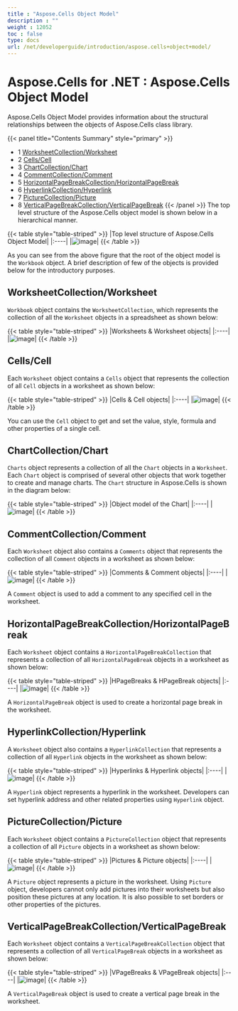 ```yaml
---
title : "Aspose.Cells Object Model" 
description : "" 
weight : 12052 
toc : false
type: docs
url: /net/developerguide/introduction/aspose.cells+object+model/
---
```


# Aspose.Cells for .NET : Aspose.Cells Object Model


Aspose.Cells Object Model provides information about the structural relationships between the objects of Aspose.Cells class library.

{{< panel title="Contents Summary" style="primary" >}}
*   1 [WorksheetCollection/Worksheet](#worksheetcollection/worksheet)
*   2 [Cells/Cell](#cells/cell)
*   3 [ChartCollection/Chart](#chartcollection/chart)
*   4 [CommentCollection/Comment](#commentcollection/comment)
*   5 [HorizontalPageBreakCollection/HorizontalPageBreak](#horizontalpagebreakcollection/horizontalpagebreak)
*   6 [HyperlinkCollection/Hyperlink](#hyperlinkcollection/hyperlink)
*   7 [PictureCollection/Picture](#picturecollection/picture)
*   8 [VerticalPageBreakCollection/VerticalPageBreak](#verticalpagebreakcollection/verticalpagebreak)
{{< /panel >}}
The top level structure of the Aspose.Cells object model is shown below in a hierarchical manner.

{{< table style="table-striped" >}}
|Top level structure of Aspose.Cells Object Model|
|:----|
|![image](5114590.png)|
{{< /table >}}

As you can see from the above figure that the root of the object model is the `Workbook` object. A brief description of few of the objects is provided below for the introductory purposes.

## WorksheetCollection/Worksheet

`Workbook` object contains the `WorksheetCollection`, which represents the collection of all the `Worksheet` objects in a spreadsheet as shown below:

{{< table style="table-striped" >}}
|Worksheets & Worksheet objects|
|:----|
|![image](5114589.png)|
{{< /table >}}

## Cells/Cell

Each `Worksheet` object contains a `Cells` object that represents the collection of all `Cell` objects in a worksheet as shown below:

{{< table style="table-striped" >}}
|Cells & Cell objects|
|:----|
|![image](5114603.png)|
{{< /table >}}

You can use the `Cell` object to get and set the value, style, formula and other properties of a single cell.

## ChartCollection/Chart

`Charts` object represents a collection of all the `Chart` objects in a `Worksheet`. Each `Chart` object is comprised of several other objects that work together to create and manage charts. The `Chart` structure in Aspose.Cells is shown in the diagram below:

{{< table style="table-striped" >}}
|Object model of the Chart|
|:----|
|![image](5114604.png)|
{{< /table >}}

## CommentCollection/Comment

Each `Worksheet` object also contains a `Comments` object that represents the collection of all `Comment` objects in a worksheet as shown below:

{{< table style="table-striped" >}}
|Comments & Comment objects|
|:----|
|![image](5114601.png)|
{{< /table >}}

A `Comment` object is used to add a comment to any specified cell in the worksheet.

## HorizontalPageBreakCollection/HorizontalPageBreak

Each `Worksheet` object contains a `HorizontalPageBreakCollection` that represents a collection of all `HorizontalPageBreak` objects in a worksheet as shown below:

{{< table style="table-striped" >}}
|HPageBreaks & HPageBreak objects|
|:----|
|![image](5114602.png)|
{{< /table >}}

A `HorizontalPageBreak` object is used to create a horizontal page break in the worksheet.

## HyperlinkCollection/Hyperlink

A `Worksheet` object also contains a `HyperlinkCollection` that represents a collection of all `Hyperlink` objects in the worksheet as shown below:

{{< table style="table-striped" >}}
|Hyperlinks & Hyperlink objects|
|:----|
|![image](5114599.png)|
{{< /table >}}

A `Hyperlink` object represents a hyperlink in the worksheet. Developers can set hyperlink address and other related properties using `Hyperlink` object.

## PictureCollection/Picture

Each `Worksheet` object contains a `PictureCollection` object that represents a collection of all `Picture` objects in a worksheet as shown below:

{{< table style="table-striped" >}}
|Pictures & Picture objects|
|:----|
|![image](5114600.png)|
{{< /table >}}

A `Picture` object represents a picture in the worksheet. Using `Picture` object, developers cannot only add pictures into their worksheets but also position these pictures at any location. It is also possible to set borders or other properties of the pictures.

## VerticalPageBreakCollection/VerticalPageBreak

Each `Worksheet` object contains a `VerticalPageBreakCollection` object that represents a collection of all `VerticalPageBreak` objects in a worksheet as shown below:

{{< table style="table-striped" >}}
|VPageBreaks & VPageBreak objects|
|:----|
|![image](5114597.png)|
{{< /table >}}

A `VerticalPageBreak` object is used to create a vertical page break in the worksheet.

